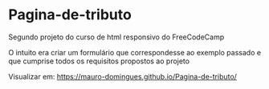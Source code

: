 # Pagina-de-tributo

Segundo projeto do curso de html responsivo do FreeCodeCamp

O intuito era criar um formulário que correspondesse ao exemplo passado e que cumprise todos os requisitos propostos ao projeto
    
Visualizar em: https://mauro-domingues.github.io/Pagina-de-tributo/
